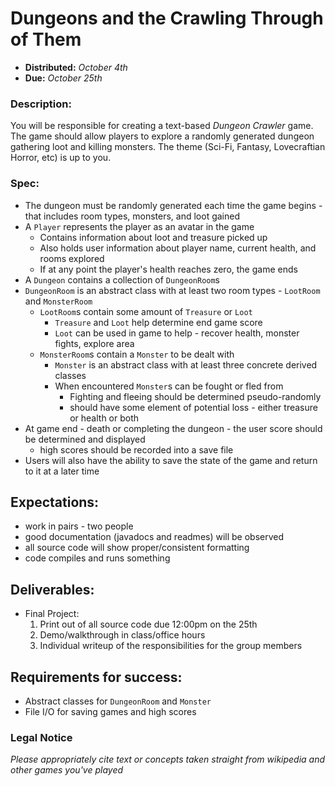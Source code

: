 # Dungeons and the Crawling Through of Them

- **Distributed:** *October 4th*
- **Due:** *October 25th*

### Description:

You will be responsible for creating a text-based *Dungeon Crawler* game. The game should allow players to explore a randomly generated dungeon gathering loot and killing monsters. The theme (Sci-Fi, Fantasy, Lovecraftian Horror, etc) is up to you.

### Spec:

- The dungeon must be randomly generated each time the game begins - that includes room types, monsters, and loot gained
- A `Player` represents the player as an avatar in the game
  - Contains information about loot and treasure picked up
  - Also holds user information about player name, current health, and rooms explored
  - If at any point the player's health reaches zero, the game ends
- A `Dungeon` contains a collection of `DungeonRoom`s
- `DungeonRoom` is an abstract class with at least two room types - `LootRoom` and `MonsterRoom`
  - `LootRoom`s contain some amount of `Treasure` or `Loot`
    - `Treasure` and `Loot` help determine end game score
    - `Loot` can be used in game to help - recover health, monster fights, explore area
  - `MonsterRoom`s contain a `Monster` to be dealt with
    - `Monster` is an abstract class with at least three concrete derived classes
    - When encountered `Monster`s can be fought or fled from
      - Fighting and fleeing should be determined pseudo-randomly
      - should have some element of potential loss - either treasure or health or both
- At game end - death or completing the dungeon - the user score should be determined and displayed
  - high scores should be recorded into a save file
- Users will also have the ability to save the state of the game and return to it at a later time

## Expectations:

- work in pairs - two people
- good documentation (javadocs and readmes) will be observed
- all source code will show proper/consistent formatting
- code compiles and runs something

## Deliverables:

- Final Project:
  1. Print out of all source code due 12:00pm on the 25th
  1. Demo/walkthrough in class/office hours
  1. Individual writeup of the responsibilities for the group members

## Requirements for success:

- Abstract classes for `DungeonRoom` and `Monster`
- File I/O for saving games and high scores

### Legal Notice

*Please appropriately cite text or concepts taken straight from wikipedia and other games you've played*
